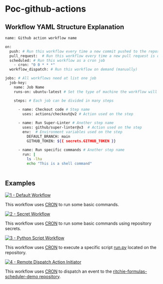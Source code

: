 # Poc-github-actions

## Workflow YAML Structure Explanation

```bash
name: Github action workflow name

on:
  push: # Run this workflow every time a new commit pushed to the repository
  pull_request:  # Run this workflow every time a new pull request is opened to the repository
  scheduled: # Run this workflow as a cron job
    - cron: "0 0 * * *"
  workflow_dispatch: # Run this workflow on demand (manually)

jobs: # All workflows need at list one job
  job-key:
    name: Job Name
    runs-on: ubuntu-latest # Set the type of machine the workflow will run on

    steps: # Each job can be divided in many steps
      
      - name: Checkout code # Step name
        uses: actions/checkout@v2 # Action used on the step

      - name: Run Super-Linter # Another step name
        uses: github/super-linter@v3  # Action used on the step
        env:  # Environment variables used on the step
          DEFAULT_BRANCH: main
          GITHUB_TOKEN: ${{ secrets.GITHUB_TOKEN }}
          
      - name: Run specific commands # Another step name
        run: |
          ls -lha
          echo "This is a shell command"
          
```

## Examples

[![1 - Default Workflow](https://github.com/GuillaumeFalourd/poc-github-actions/actions/workflows/1-default-workflow.yml/badge.svg)](https://github.com/GuillaumeFalourd/poc-github-actions/actions/workflows/1-default-workflow.yml)

This workflow uses [CRON](https://crontab.guru/#*_*_*_*_*) to run some basic commands.

[![2 - Secret Workflow](https://github.com/GuillaumeFalourd/poc-github-actions/actions/workflows/2-secret-workflow.yml/badge.svg)](https://github.com/GuillaumeFalourd/poc-github-actions/actions/workflows/2-secret-workflow.yml)

This workflow uses [CRON](https://crontab.guru/#*_*_*_*_*) to run some basic commands using repository secrets.

[![3 - Python Script Workflow](https://github.com/GuillaumeFalourd/poc-github-actions/actions/workflows/3-python-script-workflow.yml/badge.svg)](https://github.com/GuillaumeFalourd/poc-github-actions/actions/workflows/3-python-script-workflow.yml)

This workflow uses [CRON](https://crontab.guru/#*_*_*_*_*) to execute a specific script [run.py](https://github.com/GuillaumeFalourd/poc-github-actions/blob/main/run.py) located on the repository.

[![4 - Remote Dispatch Action Initiator](https://github.com/GuillaumeFalourd/poc-github-actions/actions/workflows/4-dispatch-event-workflow.yml/badge.svg)](https://github.com/GuillaumeFalourd/poc-github-actions/actions/workflows/4-dispatch-event-workflow.yml)

This workflow uses [CRON](https://crontab.guru/#*_*_*_*_*) to dispatch an event to the [ritchie-formulas-scheduler-demo repository](https://github.com/GuillaumeFalourd/ritchie-formulas-scheduler-demo).

